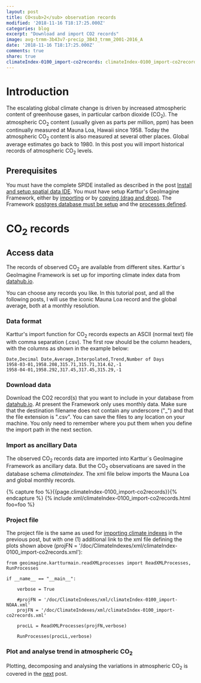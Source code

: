 ```yaml
---
layout: post
title: CO<sub>2</sub> observation records
modified: '2018-11-16 T18:17:25.000Z'
categories: blog
excerpt: "Download and import CO2 records"
image: avg-trmm-3b43v7-precip_3B43_trmm_2001-2016_A
date: '2018-11-16 T18:17:25.000Z'
comments: true
share: true
climateIndex-0100_import-co2records: climateIndex-0100_import-co2records
---
```

<script src="https://karttur.github.io/common/assets/js/karttur/togglediv.js"></script>

# Introduction

The escalating global climate change is driven by increased atmospheric content of greenhouse gases, in particular carbon dioxide (CO<sub>2</sub>). The atmospheric CO<sub>2</sub> content (usually given as parts per million, ppm) has been continually measured at Mauna Loa, Hawaii since 1958. Today the atmospheric CO<sub>2</sub> content is also measured at several other places. Global average estimates go back to 1980. In this post you will import historical records of atmospheric CO<sub>2</sub> levels.

## Prerequisites

You must have the complete SPIDE installed as described in the post [Install and setup spatial data IDE](https://karttur.github.io/setup-ide/). You must have setup Karttur's GeoImagine Framework, either by [importing](../blog-importy-project-eclipse/) or by [copying (drag and drop)](../setup-copy-project-eclipse/). The Framework [postgres database must be setup](../setup-db/) and the [processes defined](../setup-processes/).

# CO<sub>2</sub> records

## Access data

The records of observed CO<sub>2</sub> are available from different sites. Karttur´s GeoImagine Framework is set up for importing climate index data from [datahub.io](https://datahub.io/core/co2-ppm).

You can choose any records you like. In this tutorial post, and all the following posts, I will use the iconic Mauna Loa record and the global average, both at a monthly resolution.

### Data format

Karttur's import function for CO<sub>2</sub> records expects an ASCII (normal text) file with comma separation (.csv). The first row should be the column headers, with the columns as shown in the example below:

```
Date,Decimal Date,Average,Interpolated,Trend,Number of Days
1958-03-01,1958.208,315.71,315.71,314.62,-1
1958-04-01,1958.292,317.45,317.45,315.29,-1
```

### Download data

Download the CO2 record(s) that you want to include in your database from [datahub.io](https://datahub.io/core/co2-ppm). At present the Framework only uses monthly data.
Make sure that the destination filename does not contain any underscore ("\_") and that the file extension is ".csv". You can save the files to any location on your machine. You only need to remember where you put them when you define the import path in the next section.

### Import as ancillary Data

The observed CO<sub>2</sub> records data are imported into Karttur´s GeoImagine Framework as ancillary data. But the CO<sub>2</sub> observatioans are saved in the database schema _climateindex_. The xml file below imports the Mauna Loa and global monthly records.

{% capture foo %}{{page.climateIndex-0100_import-co2records}}{% endcapture %}
{% include xml/climateIndex-0100_import-co2records.html foo=foo %}

### Project file

The project file is the same as used for [importing climate indexes](../blog-climateindex) in the previous post, but with one (1) additional link to the xml file defining the plots shown above (projFN = '/doc/ClimateIndexes/xml/climateIndex-0100_import-co2records.xml'):

```
from geoimagine.kartturmain.readXMLprocesses import ReadXMLProcesses, RunProcesses

if __name__ == "__main__":

    verbose = True

    #projFN = '/doc/ClimateIndexes/xml/climateIndex-0100_import-NOAA.xml'
    projFN = '/doc/ClimateIndexes/xml/climateIndex-0100_import-co2records.xml'

    procLL = ReadXMLProcesses(projFN,verbose)

    RunProcesses(procLL,verbose)
```

### Plot and analyse trend in atmospheric CO<sub>2</sub>

Plotting, decomposing and analysing the variations in atmospheric CO<sub>2</sub> is covered in the [next](../blog-climate-graph/) post.
